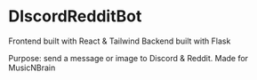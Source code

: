 # DIscordRedditBot

Frontend built with React & Tailwind
Backend built with Flask 

Purpose: send a message or image to Discord & Reddit. Made for MusicNBrain
